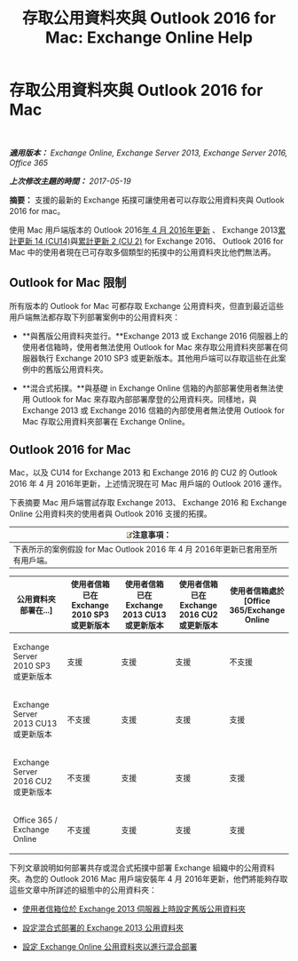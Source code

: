 ﻿---
title: '存取公用資料夾與 Outlook 2016 for Mac: Exchange Online Help'
TOCTitle: 存取公用資料夾與 Outlook 2016 for Mac
ms:assetid: bc9b8226-bd8b-4edc-882b-4f19cfe118eb
ms:mtpsurl: https://technet.microsoft.com/zh-tw/library/Mt788631(v=EXCHG.150)
ms:contentKeyID: 74115367
ms.date: 05/23/2018
mtps_version: v=EXCHG.150
ms.translationtype: MT
---

# 存取公用資料夾與 Outlook 2016 for Mac

 

_**適用版本：** Exchange Online, Exchange Server 2013, Exchange Server 2016, Office 365_

_**上次修改主題的時間：** 2017-05-19_

**摘要：**  支援的最新的 Exchange 拓撲可讓使用者可以存取公用資料夾與 Outlook 2016 for mac。

使用 Mac 用戶端版本的 Outlook 2016[年 4 月 2016年更新](https://go.microsoft.com/fwlink/?linkid=829202) 、 Exchange 2013[累計更新 14 (CU14)](https://go.microsoft.com/fwlink/p/?linkid=849432)與[累計更新 2 (CU 2)](https://go.microsoft.com/fwlink/p/?linkid=849793) for Exchange 2016、 Outlook 2016 for Mac 中的使用者現在已可存取多個類型的拓撲中的公用資料夾比他們無法再。

## Outlook for Mac 限制

所有版本的 Outlook for Mac 可都存取 Exchange 公用資料夾，但直到最近這些用戶端無法都存取下列部署案例中的公用資料夾：

  - **與舊版公用資料夾並行。**Exchange 2013 或 Exchange 2016 伺服器上的使用者信箱時，使用者無法使用 Outlook for Mac 來存取公用資料夾部署在伺服器執行 Exchange 2010 SP3 或更新版本。其他用戶端可以存取這些在此案例中的舊版公用資料夾。

  - **混合式拓撲。**與基礎 in Exchange Online 信箱的內部部署使用者無法使用 Outlook for Mac 來存取內部部署摩登的公用資料夾。同樣地，與 Exchange 2013 或 Exchange 2016 信箱的內部使用者無法使用 Outlook for Mac 存取公用資料夾部署在 Exchange Online。

## Outlook 2016 for Mac

Mac，以及 CU14 for Exchange 2013 和 Exchange 2016 的 CU2 的 Outlook 2016 年 4 月 2016年更新，上述情況現在可 Mac 用戶端的 Outlook 2016 運作。

下表摘要 Mac 用戶端嘗試存取 Exchange 2013、 Exchange 2016 和 Exchange Online 公用資料夾的使用者與 Outlook 2016 支援的拓撲。

<table>
<thead>
<tr class="header">
<th><img src="images/Bb124558.note(EXCHG.150).gif" title="注意事項" alt="注意事項" />注意事項：</th>
</tr>
</thead>
<tbody>
<tr class="odd">
<td>下表所示的案例假設 for Mac Outlook 2016 年 4 月 2016年更新已套用至所有用戶端。</td>
</tr>
</tbody>
</table>



<table>
<colgroup>
<col style="width: 20%" />
<col style="width: 20%" />
<col style="width: 20%" />
<col style="width: 20%" />
<col style="width: 20%" />
</colgroup>
<thead>
<tr class="header">
<th>公用資料夾部署在...]</th>
<th>使用者信箱已在 Exchange 2010 SP3 或更新版本</th>
<th>使用者信箱已在 Exchange 2013 CU13 或更新版本</th>
<th>使用者信箱已在 Exchange 2016 CU2 或更新版本</th>
<th>使用者信箱處於 [Office 365/Exchange Online</th>
</tr>
</thead>
<tbody>
<tr class="odd">
<td><p>Exchange Server 2010 SP3 或更新版本</p></td>
<td><p>支援</p></td>
<td><p>支援</p></td>
<td><p>支援</p></td>
<td><p>不支援</p></td>
</tr>
<tr class="even">
<td><p>Exchange Server 2013 CU13 或更新版本</p></td>
<td><p>不支援</p></td>
<td><p>支援</p></td>
<td><p>支援</p></td>
<td><p>支援</p></td>
</tr>
<tr class="odd">
<td><p>Exchange Server 2016 CU2 或更新版本</p></td>
<td><p>不支援</p></td>
<td><p>支援</p></td>
<td><p>支援</p></td>
<td><p>支援</p></td>
</tr>
<tr class="even">
<td><p>Office 365 / Exchange Online</p></td>
<td><p>不支援</p></td>
<td><p>支援</p></td>
<td><p>支援</p></td>
<td><p>支援</p></td>
</tr>
</tbody>
</table>


下列文章說明如何部署共存或混合式拓撲中部署 Exchange 組織中的公用資料夾。為您的 Outlook 2016 Mac 用戶端安裝年 4 月 2016年更新，他們將能夠存取這些文章中所詳述的組態中的公用資料夾：

  - [使用者信箱位於 Exchange 2013 伺服器上時設定舊版公用資料夾](configure-legacy-public-folders-where-user-mailboxes-are-on-exchange-2013-servers-exchange-2013-help.md)

  - [設定混合式部署的 Exchange 2013 公用資料夾](configure-exchange-2013-public-folders-for-a-hybrid-deployment-exchange-2013-help.md)

  - [設定 Exchange Online 公用資料夾以進行混合部署](configure-exchange-online-public-folders-for-a-hybrid-deployment-exchange-2013-help.md)

